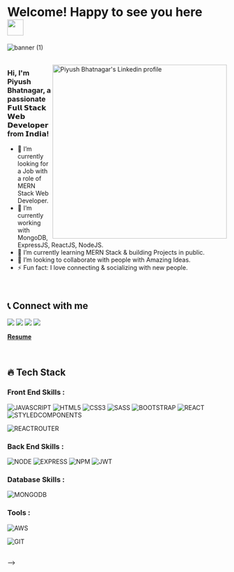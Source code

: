 # Welcome! Happy to see you here&ensp; <img src="https://media.tenor.com/images/822fb670841c6f6582fefbb82e338a50/tenor.gif" width="37px" height="37px" />

<!-- <img src="https://media.giphy.com/media/xUPGGDNsLvqsBOhuU0/giphy.gif" width="280px" height="200px" /> -->

![banner (1)](https://user-images.githubusercontent.com/76626529/185743060-d78e7a84-2079-4e45-a634-a0215431e921.png)
<br />
<br />

<!-- <a href="https://app.daily.dev/ayushkanduri">
<img src="https://api.daily.dev/devcards/XYZ.png?r=zpj" width="400" alt="Ayush Kanduri's Dev Card" align="right"/>
</a> -->
[<img src="https://drive.google.com/file/d/1GO1BgL4tucSkIjSGmixkByeGpF_6b2ve/view?usp=drive_link" width="400" alt="Piyush Bhatnagar's Linkedin profile" align="right"/>](https://www.linkedin.com/in/piyush-bhatnagar-b4b70425b/)

### Hi, I'm Piyush Bhatnagar, a passionate 𝗙𝘂𝗹𝗹 𝗦𝘁𝗮𝗰𝗸 𝗪𝗲𝗯 𝗗𝗲𝘃𝗲𝗹𝗼𝗽𝗲𝗿 from 𝗜𝗻𝗱𝗶𝗮!
- 🚀 I’m currently looking for a Job with a role of MERN Stack Web Developer.
- 🔭 I’m currently working with MongoDB, ExpressJS, ReactJS, NodeJS.
- 🌱 I’m currently learning MERN Stack & building Projects in public.
- 👯 I’m looking to collaborate with people with Amazing Ideas.
- ⚡ Fun fact: I love connecting & socializing with new people.
<br />

## 📞 Connect with me

[<img src="https://img.shields.io/badge/LinkedIn-0077B5?style=for-the-badge&logo=linkedin&logoColor=white" />](https://www.linkedin.com/in/piyush-bhatnagar-b4b70425b/)
[<img src="https://img.shields.io/badge/Gmail-D14836?style=for-the-badge&logo=gmail&logoColor=white" />](mailto:pbpiyush09@gmail.com)
[<img src="https://img.shields.io/badge/GitHub-100000?style=for-the-badge&logo=github&logoColor=white" />](https://github.com/PiyushBhatnagar09)
[<img src="https://img.shields.io/badge/-LeetCode-FFA116?style=for-the-badge&logo=LeetCode&logoColor=black" />](https://leetcode.com/piyush_0902/)

<!--[𝐏𝐨𝐫𝐭𝐟𝐨𝐥𝐢𝐨 𝐖𝐞𝐛𝐬𝐢𝐭𝐞](http://ayushkanduri.dev)&emsp;|&emsp;-->
<span>[𝐑𝐞𝐬𝐮𝐦𝐞]()</span>

<br />

## 🔥 Tech Stack

### Front End Skills :
![JAVASCRIPT](https://img.shields.io/badge/JavaScript-323330?style=for-the-badge&logo=javascript&logoColor=F7DF1E)
![HTML5](https://img.shields.io/badge/HTML5-E34F26?style=for-the-badge&logo=html5&logoColor=white)
![CSS3](https://img.shields.io/badge/CSS3-1572B6?style=for-the-badge&logo=css3&logoColor=white)
![SASS](https://img.shields.io/badge/Sass-CC6699?style=for-the-badge&logo=sass&logoColor=white)
![BOOTSTRAP](https://img.shields.io/badge/Bootstrap-563D7C?style=for-the-badge&logo=bootstrap&logoColor=white)
![REACT](https://img.shields.io/badge/React-20232A?style=for-the-badge&logo=react&logoColor=61DAFB)
![STYLEDCOMPONENTS](https://img.shields.io/badge/styled--components-DB7093?style=for-the-badge&logo=styled-components&logoColor=white)
<!-- ![REDUX](https://img.shields.io/badge/Redux-593D88?style=for-the-badge&logo=redux&logoColor=white) -->
![REACTROUTER](https://img.shields.io/badge/React_Router-CA4245?style=for-the-badge&logo=react-router&logoColor=white)

### Back End Skills :
![NODE](https://img.shields.io/badge/Node.js-43853D?style=for-the-badge&logo=node.js&logoColor=white)
![EXPRESS](https://img.shields.io/badge/Express.js-404D59?style=for-the-badge)
![NPM](https://img.shields.io/badge/NPM-%23000000.svg?style=for-the-badge&logo=npm&logoColor=white)
![JWT](https://img.shields.io/badge/json%20web%20tokens-323330?style=for-the-badge&logo=json-web-tokens&logoColor=pink)

### Database Skills :
![MONGODB](https://img.shields.io/badge/MongoDB-4EA94B?style=for-the-badge&logo=mongodb&logoColor=white)

### Tools :
<!-- ![NETLIFY](https://img.shields.io/badge/Netlify-00C7B7?style=for-the-badge&logo=netlify&logoColor=white) -->
<!-- ![HEROKU](https://img.shields.io/badge/Heroku-430098?style=for-the-badge&logo=heroku&logoColor=white) -->
![AWS](https://img.shields.io/badge/Amazon_AWS-232F3E?style=for-the-badge&logo=amazon-aws&logoColor=white)
<!-- ![VERCEL](https://img.shields.io/badge/Vercel-000000?style=for-the-badge&logo=vercel&logoColor=white) -->
<!-- ![VSC](https://img.shields.io/badge/Visual_Studio_Code-0078D4?style=for-the-badge&logo=visual%20studio%20code&logoColor=white) -->
![GIT](https://img.shields.io/badge/GIT-E44C30?style=for-the-badge&logo=git&logoColor=white)

<br />
<!-- 
## 📊 GitHub Stats

<p align="left">

[![GitHub Streak](https://github-readme-streak-stats.herokuapp.com?user=Ayush-Kanduri&theme=radical&hide_border=true&date_format=M%20j%5B%2C%20Y%5D)](https://git.io/streak-stats)
<br />
![GitHub Stats](https://github-readme-stats.vercel.app/api?username=Ayush-Kanduri&theme=radical&show_icons=true&hide_border=true)
<br />
[![GitHub Langs](https://github-readme-stats.vercel.app/api/top-langs/?username=Ayush-Kanduri&theme=radical&hide_border=true&layout=compact)](https://github.com/Ayush-Kanduri/github-readme-stats)
<br />
<img src="https://activity-graph.herokuapp.com/graph?username=Ayush-Kanduri&bg_color=0f2d3d&color=1cadfb&line=1cadfb&point=1cadfb&area=true&hide_border=true">

</p>

## ⭐ Thanks for the visit!

[![trophy](https://github-profile-trophy.vercel.app/?username=Ayush-Kanduri&theme=radical)](https://github.com/Ayush-Kanduri)
<br />
<br />
[![Visitor Count](https://visitcount.itsvg.in/api?id=Ayush-Kanduri&icon=0&color=0)](https://visitcount.itsvg.in)
<br />
<br />
![Quote of the Day](https://quotes-github-readme.vercel.app/api?type=horizontal&theme=radical)
<br />
<br /> 
[![Typing SVG](https://readme-typing-svg.herokuapp.com?duration=6000&lines=%E2%80%9CBelieve+in+yourself.%E2%80%9D)](https://git.io/typing-svg) -->






<!-- 



Hello Everyone 👋
<br>
https://www.linkedin.com/in/piyush-bhatnagar-b4b70425b/

<!--
**PiyushBhatnagar09/PiyushBhatnagar09** is a ✨ _special_ ✨ repository because its `README.md` (this file) appears on your GitHub profile.

Here are some ideas to get you started:

- 🔭 I’m currently working on ...
- 🌱 I’m currently learning ...
- 👯 I’m looking to collaborate on ...
- 🤔 I’m looking for help with ...
- 💬 Ask me about ...
- 📫 How to reach me: ...
- 😄 Pronouns: ...
- ⚡ Fun fact: ...
--> -->

